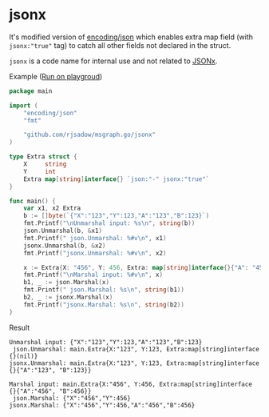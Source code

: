 # jsonx

It's modified version of [encoding/json](https://golang.org/pkg/encoding/json/)
which enables extra map field (with `jsonx:"true"` tag) to catch all other fields not declared in the struct.

`jsonx` is a code name for internal use
and not related to [JSONx](https://tools.ietf.org/html/draft-rsalz-jsonx-00).

Example ([Run on playgroud](https://play.golang.org/p/TZi0JeHYG69))
```go
package main

import (
	"encoding/json"
	"fmt"

	"github.com/rjsadow/msgraph.go/jsonx"
)

type Extra struct {
	X     string
	Y     int
	Extra map[string]interface{} `json:"-" jsonx:"true"`
}

func main() {
	var x1, x2 Extra
	b := []byte(`{"X":"123","Y":123,"A":"123","B":123}`)
	fmt.Printf("\nUnmarshal input: %s\n", string(b))
	json.Unmarshal(b, &x1)
	fmt.Printf(" json.Unmarshal: %#v\n", x1)
	jsonx.Unmarshal(b, &x2)
	fmt.Printf("jsonx.Unmarshal: %#v\n", x2)

	x := Extra{X: "456", Y: 456, Extra: map[string]interface{}{"A": "456", "B": 456}}
	fmt.Printf("\nMarshal input: %#v\n", x)
	b1, _ := json.Marshal(x)
	fmt.Printf(" json.Marshal: %s\n", string(b1))
	b2, _ := jsonx.Marshal(x)
	fmt.Printf("jsonx.Marshal: %s\n", string(b2))
}
```

Result

```text
Unmarshal input: {"X":"123","Y":123,"A":"123","B":123}
 json.Unmarshal: main.Extra{X:"123", Y:123, Extra:map[string]interface {}(nil)}
jsonx.Unmarshal: main.Extra{X:"123", Y:123, Extra:map[string]interface {}{"A":"123", "B":123}}

Marshal input: main.Extra{X:"456", Y:456, Extra:map[string]interface {}{"A":"456", "B":456}}
 json.Marshal: {"X":"456","Y":456}
jsonx.Marshal: {"X":"456","Y":456,"A":"456","B":456}
```

